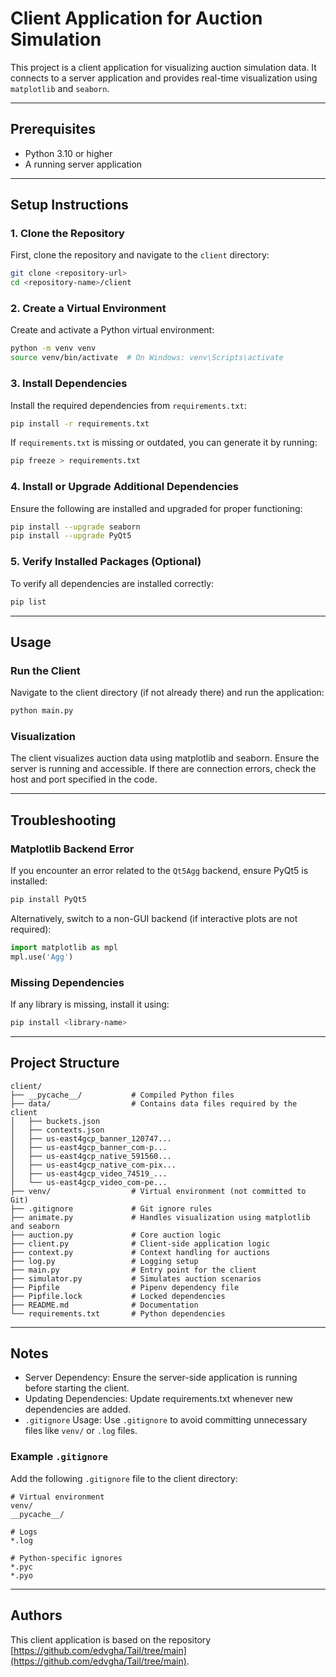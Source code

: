# Client Application for Auction Simulation

This project is a client application for visualizing auction simulation data. It connects to a server application and provides real-time visualization using `matplotlib` and `seaborn`.

---

## Prerequisites

- Python 3.10 or higher
- A running server application

---

## Setup Instructions

### 1. Clone the Repository

First, clone the repository and navigate to the `client` directory:

```bash
git clone <repository-url>
cd <repository-name>/client
```

### 2. Create a Virtual Environment

Create and activate a Python virtual environment:

```bash
python -m venv venv
source venv/bin/activate  # On Windows: venv\Scripts\activate
```

### 3. Install Dependencies

Install the required dependencies from `requirements.txt`:

```bash
pip install -r requirements.txt
```

If `requirements.txt` is missing or outdated, you can generate it by running:

```bash
pip freeze > requirements.txt
```

### 4. Install or Upgrade Additional Dependencies

Ensure the following are installed and upgraded for proper functioning:

```bash
pip install --upgrade seaborn
pip install --upgrade PyQt5
```

### 5. Verify Installed Packages (Optional)

To verify all dependencies are installed correctly:

```bash
pip list
```

---

## Usage

### Run the Client

Navigate to the client directory (if not already there) and run the application:

```bash
python main.py
```

### Visualization

The client visualizes auction data using matplotlib and seaborn. Ensure the server is running and accessible. If there are connection errors, check the host and port specified in the code.

---

## Troubleshooting

### Matplotlib Backend Error

If you encounter an error related to the `Qt5Agg` backend, ensure PyQt5 is installed:

```bash
pip install PyQt5
```

Alternatively, switch to a non-GUI backend (if interactive plots are not required):

```python
import matplotlib as mpl
mpl.use('Agg')
```

### Missing Dependencies

If any library is missing, install it using:

```bash
pip install <library-name>
```

---

## Project Structure

```
client/
├── __pycache__/           # Compiled Python files
├── data/                  # Contains data files required by the client
│   ├── buckets.json
│   ├── contexts.json
│   ├── us-east4gcp_banner_120747...
│   ├── us-east4gcp_banner_com-p...
│   ├── us-east4gcp_native_591560...
│   ├── us-east4gcp_native_com-pix...
│   ├── us-east4gcp_video_74519_...
│   └── us-east4gcp_video_com-pe...
├── venv/                  # Virtual environment (not committed to Git)
├── .gitignore             # Git ignore rules
├── animate.py             # Handles visualization using matplotlib and seaborn
├── auction.py             # Core auction logic
├── client.py              # Client-side application logic
├── context.py             # Context handling for auctions
├── log.py                 # Logging setup
├── main.py                # Entry point for the client
├── simulator.py           # Simulates auction scenarios
├── Pipfile                # Pipenv dependency file
├── Pipfile.lock           # Locked dependencies
├── README.md              # Documentation
└── requirements.txt       # Python dependencies
```

---

## Notes

- Server Dependency: Ensure the server-side application is running before starting the client.
- Updating Dependencies: Update requirements.txt whenever new dependencies are added.
- `.gitignore` Usage: Use `.gitignore` to avoid committing unnecessary files like `venv/` or `.log` files.

### Example `.gitignore`

Add the following `.gitignore` file to the client directory:

```
# Virtual environment
venv/
__pycache__/

# Logs
*.log

# Python-specific ignores
*.pyc
*.pyo
```

---

## Authors

This client application is based on the repository [https://github.com/edvgha/Tail/tree/main](https://github.com/edvgha/Tail/tree/main).